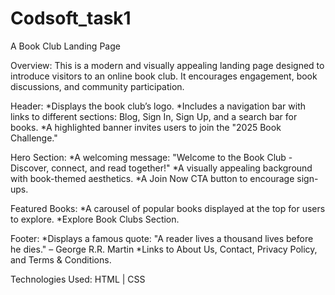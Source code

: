 # Codsoft_task1
A Book Club Landing Page

Overview:
This is a modern and visually appealing landing page designed to introduce visitors to an online book club. It encourages engagement, book discussions, and community participation.

Header:
*Displays the book club’s logo.
*Includes a navigation bar with links to different sections: Blog, Sign In, Sign Up, and a search bar for books.
*A highlighted banner invites users to join the "2025 Book Challenge."

Hero Section:
*A welcoming message: "Welcome to the Book Club - Discover, connect, and read together!"
*A visually appealing background with book-themed aesthetics.
*A Join Now CTA button to encourage sign-ups.

Featured Books:
*A carousel of popular books displayed at the top for users to explore.
*Explore Book Clubs Section.

Footer:
*Displays a famous quote: "A reader lives a thousand lives before he dies." – George R.R. Martin
*Links to About Us, Contact, Privacy Policy, and Terms & Conditions.

Technologies Used:
HTML | CSS
